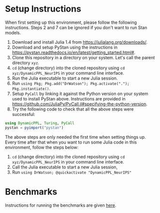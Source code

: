 # Setup Instructions

When first setting up this environment, please follow the following instructions. Steps 2 and 7 can be ignored if you don't want to run Stan models.

1. Download and install Julia 1.4 from https://julialang.org/downloads/.
2. Download and setup PyStan using the instructions in https://pystan.readthedocs.io/en/latest/getting_started.html#.
3. Clone this repository in a directory on your system. Let's call the parent directory `xyz`.
4. `cd` (change directory) into the cloned repository using `cd xyz/DynamicPPL_NeurIPS` in your command line interface.
5. Run the Julia executable to start a new Julia session.
6. Run `using Pkg; Pkg.add("DrWatson"); Pkg.activate("."); Pkg.instantiate()`.
7. Setup `PyCall` by linking it against the Python version on your system used to install PyStan above. Instructions are provided in https://github.com/JuliaPy/PyCall.jl#specifying-the-python-version.
8. Try the following code to check that all the above steps were successful:
```julia
using DynamicPPL, Turing, PyCall
pystan = pyimport("pystan")
```

The above steps are only needed the first time when setting things up. Every time after that when you want to run some Julia code in this environment, follow the steps below:
1. `cd` (change directory) into the cloned repository using `cd xyz/DynamicPPL_NeurIPS` in your command line interface.
2. Call the Julia executable to start a new Julia session,
3. Run `using DrWatson; @quickactivate "DynamicPPL_NeurIPS"`

# Benchmarks

Instructions for running the benchmarks are given [here](benchmarks/README.md).